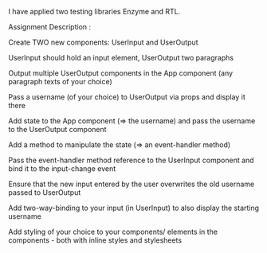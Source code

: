 I have applied two testing libraries Enzyme and RTL.

Assignment Description : 

Create TWO new components: UserInput and UserOutput

UserInput should hold an input element, UserOutput two paragraphs

Output multiple UserOutput components in the App component (any paragraph texts of your choice)

Pass a username (of your choice) to UserOutput via props and display it there

Add state to the App component (=> the username) and pass the username to the UserOutput component

Add a method to manipulate the state (=> an event-handler method)

Pass the event-handler method reference to the UserInput component and bind it to the input-change event

Ensure that the new input entered by the user overwrites the old username passed to UserOutput

Add two-way-binding to your input (in UserInput) to also display the starting username

Add styling of your choice to your components/ elements in the components - both with inline styles and stylesheets
